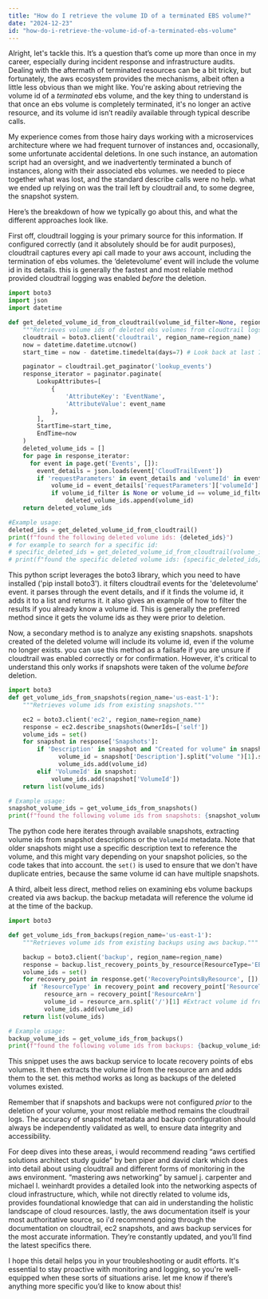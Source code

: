 ```yaml
---
title: "How do I retrieve the volume ID of a terminated EBS volume?"
date: "2024-12-23"
id: "how-do-i-retrieve-the-volume-id-of-a-terminated-ebs-volume"
---
```


Alright, let's tackle this. It’s a question that’s come up more than once in my career, especially during incident response and infrastructure audits. Dealing with the aftermath of terminated resources can be a bit tricky, but fortunately, the aws ecosystem provides the mechanisms, albeit often a little less obvious than we might like. You're asking about retrieving the volume id of a *terminated* ebs volume, and the key thing to understand is that once an ebs volume is completely terminated, it's no longer an active resource, and its volume id isn’t readily available through typical describe calls.

My experience comes from those hairy days working with a microservices architecture where we had frequent turnover of instances and, occasionally, some unfortunate accidental deletions. In one such instance, an automation script had an oversight, and we inadvertently terminated a bunch of instances, along with their associated ebs volumes. we needed to piece together what was lost, and the standard describe calls were no help. what we ended up relying on was the trail left by cloudtrail and, to some degree, the snapshot system.

Here’s the breakdown of how we typically go about this, and what the different approaches look like.

First off, cloudtrail logging is your primary source for this information. If configured correctly (and it absolutely should be for audit purposes), cloudtrail captures every api call made to your aws account, including the termination of ebs volumes. the ‘deletevolume’ event will include the volume id in its details. this is generally the fastest and most reliable method provided cloudtrail logging was enabled *before* the deletion.

```python
import boto3
import json
import datetime

def get_deleted_volume_id_from_cloudtrail(volume_id_filter=None, region_name='us-east-1', event_name='DeleteVolume'):
    """Retrieves volume ids of deleted ebs volumes from cloudtrail logs."""
    cloudtrail = boto3.client('cloudtrail', region_name=region_name)
    now = datetime.datetime.utcnow()
    start_time = now - datetime.timedelta(days=7) # Look back at last 7 days

    paginator = cloudtrail.get_paginator('lookup_events')
    response_iterator = paginator.paginate(
        LookupAttributes=[
            {
                'AttributeKey': 'EventName',
                'AttributeValue': event_name
            },
        ],
        StartTime=start_time,
        EndTime=now
    )
    deleted_volume_ids = []
    for page in response_iterator:
      for event in page.get('Events', []):
        event_details = json.loads(event['CloudTrailEvent'])
        if 'requestParameters' in event_details and 'volumeId' in event_details['requestParameters']:
            volume_id = event_details['requestParameters']['volumeId']
            if volume_id_filter is None or volume_id == volume_id_filter:
                deleted_volume_ids.append(volume_id)
    return deleted_volume_ids

#Example usage:
deleted_ids = get_deleted_volume_id_from_cloudtrail()
print(f"found the following deleted volume ids: {deleted_ids}")
# for example to search for a specific id:
# specific_deleted_ids = get_deleted_volume_id_from_cloudtrail(volume_id_filter="vol-xxxxxxxxxxxxxxxxx")
# print(f"found the specific deleted volume ids: {specific_deleted_ids}")


```

This python script leverages the boto3 library, which you need to have installed ('pip install boto3'). it filters cloudtrail events for the 'deletevolume' event. it parses through the event details, and if it finds the volume id, it adds it to a list and returns it.  it also gives an example of how to filter the results if you already know a volume id. This is generally the preferred method since it gets the volume ids as they were prior to deletion.

Now, a secondary method is to analyze any existing snapshots. snapshots created of the deleted volume will include its volume id, even if the volume no longer exists. you can use this method as a failsafe if you are unsure if cloudtrail was enabled correctly or for confirmation.  However, it's critical to understand this only works if snapshots were taken of the volume *before* deletion.

```python
import boto3
def get_volume_ids_from_snapshots(region_name='us-east-1'):
    """Retrieves volume ids from existing snapshots."""

    ec2 = boto3.client('ec2', region_name=region_name)
    response = ec2.describe_snapshots(OwnerIds=['self'])
    volume_ids = set()
    for snapshot in response['Snapshots']:
        if 'Description' in snapshot and "Created for volume" in snapshot['Description']:
              volume_id = snapshot['Description'].split("volume ")[1].split(".")[0]
              volume_ids.add(volume_id)
        elif 'VolumeId' in snapshot:
            volume_ids.add(snapshot['VolumeId'])
    return list(volume_ids)

# Example usage:
snapshot_volume_ids = get_volume_ids_from_snapshots()
print(f"found the following volume ids from snapshots: {snapshot_volume_ids}")

```

The python code here iterates through available snapshots, extracting volume ids from snapshot descriptions or the `VolumeId` metadata. Note that older snapshots might use a specific description text to reference the volume, and this might vary depending on your snapshot policies, so the code takes that into account. the `set()` is used to ensure that we don't have duplicate entries, because the same volume id can have multiple snapshots.

A third, albeit less direct, method relies on examining ebs volume backups created via aws backup. the backup metadata will reference the volume id at the time of the backup.

```python
import boto3

def get_volume_ids_from_backups(region_name='us-east-1'):
    """Retrieves volume ids from existing backups using aws backup."""

    backup = boto3.client('backup', region_name=region_name)
    response = backup.list_recovery_points_by_resource(ResourceType='EBS')
    volume_ids = set()
    for recovery_point in response.get('RecoveryPointsByResource', []):
      if 'ResourceType' in recovery_point and recovery_point['ResourceType'] == 'EBS':
          resource_arn = recovery_point['ResourceArn']
          volume_id = resource_arn.split('/')[1] #Extract volume id from ARN
          volume_ids.add(volume_id)
    return list(volume_ids)

# Example usage:
backup_volume_ids = get_volume_ids_from_backups()
print(f"found the following volume ids from backups: {backup_volume_ids}")

```

This snippet uses the aws backup service to locate recovery points of ebs volumes. It then extracts the volume id from the resource arn and adds them to the set. this method works as long as backups of the deleted volumes existed.

Remember that if snapshots and backups were not configured *prior* to the deletion of your volume, your most reliable method remains the cloudtrail logs. The accuracy of snapshot metadata and backup configuration should always be independently validated as well, to ensure data integrity and accessibility.

For deep dives into these areas, i would recommend reading “aws certified solutions architect study guide” by ben piper and david clark which does into detail about using cloudtrail and different forms of monitoring in the aws environment. “mastering aws networking” by samuel j. carpenter and michael l. weinhardt provides a detailed look into the networking aspects of cloud infrastructure, which, while not directly related to volume ids, provides foundational knowledge that can aid in understanding the holistic landscape of cloud resources. lastly, the aws documentation itself is your most authoritative source, so i'd recommend going through the documentation on cloudtrail, ec2 snapshots, and aws backup services for the most accurate information. They’re constantly updated, and you’ll find the latest specifics there.

I hope this detail helps you in your troubleshooting or audit efforts. It's essential to stay proactive with monitoring and logging, so you're well-equipped when these sorts of situations arise. let me know if there’s anything more specific you’d like to know about this!
